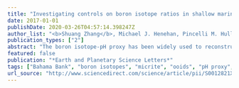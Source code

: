 ```yaml
---
title: "Investigating controls on boron isotope ratios in shallow marine carbonates"
date: 2017-01-01
publishDate: 2020-03-26T04:57:14.398247Z
author_list: "<b>Shuang Zhang</b>, Michael J. Henehan, Pincelli M. Hull, R. Pamela Reid, Dalton S. Hardisty, Ashleigh v. S. Hood, Noah J. Planavsky"
publication_types: ["2"]
abstract: "The boron isotope-pH proxy has been widely used to reconstruct past ocean pH values. In both planktic foraminifera and corals, species-specific calibrations are required in order to reconstruct absolute values of pH, due to the prevalence of so-called vital effects — physiological modification of the primary environmental signals by the calcifying organisms. Shallow marine abiotic carbonate (e.g. ooids and cements) could conceivably avoid any such calibration requirement, and therefore provide a potentially useful archive for reconstructions in deep (pre-Cenozoic) time. However, shallow marine abiotic carbonates could also be affected by local shifts in pH caused by microbial photosynthesis and respiration, something that has up to now not been fully tested. In this study, we present boron isotope measurements from shallow modern marine carbonates, from the Bahama Bank and Belize to investigate the potential of using shallow water carbonates as pH archives, and to explore the role of microbial processes in driving nominally ‘abiogenic’ carbonate deposition. For Bahama bank samples, our boron-based pH estimates derived from a range of carbonate types (i.e. ooids, peloids, hardground cements, carbonate mud, stromatolitic micrite and calcified filament micrite) are higher than the estimated modern mean-annual seawater pH values for this region. Furthermore, the majority (73%) of our marine carbonate-based pH estimates fall out of the range of the estimated pre-industrial seawater pH values for this region. In shallow sediment cores, we did not observe a correlation between measured pore water pH and boron-derived pH estimates, suggesting boron isotope variability is a depositional rather than early diagenetic signal. For Belize reef cements, conversely, the pH estimates are lower than likely in situ seawater pH at the time of cement formation. This study indicates the potential for complications when using shallow marine non-skeletal carbonates as marine pH archives. In addition, variability in δ11B based pH estimates provides additional support for the idea that photosynthetic CO2 uptake plays a significant role in driving carbonate precipitation in a wide range of shallow water carbonates."
featured: false
publication: "*Earth and Planetary Science Letters*"
tags: ["Bahama Bank", "boron isotopes", "micrite", "ooids", "pH proxy", "shallow marine carbonates"]
url_source: "http://www.sciencedirect.com/science/article/pii/S0012821X16306264"
---
```


